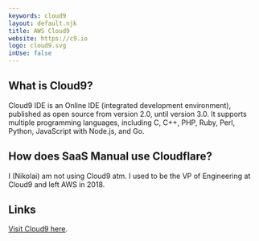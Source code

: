 ```yaml
---
keywords: cloud9
layout: default.njk
title: AWS Cloud9
website: https://c9.io 
logo: cloud9.svg
inUse: false
---
```


## What is Cloud9?

Cloud9 IDE is an Online IDE (integrated development environment), published as open source from version 2.0, until version 3.0. It supports multiple programming languages, including C, C++, PHP, Ruby, Perl, Python, JavaScript with Node.js, and Go.

## How does SaaS Manual use Cloudflare?

I (Nikolai) am not using Cloud9 atm. I used to be the VP of Engineering at Cloud9 and left AWS in 2018.

## Links

[Visit Cloud9 here](https://c9.io).